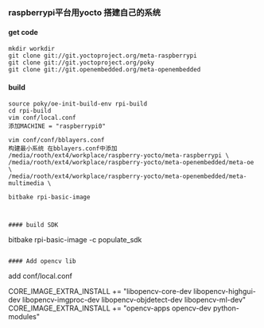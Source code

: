 ### raspberrypi平台用yocto 搭建自己的系统
#### get code
```
mkdir workdir
git clone git://git.yoctoproject.org/meta-raspberrypi
git clone git://git.yoctoproject.org/poky
git clone git://git.openembedded.org/meta-openembedded
```
#### build
```
source poky/oe-init-build-env rpi-build
cd rpi-build
vim conf/local.conf
添加MACHINE = "raspberrypi0"

vim conf/conf/bblayers.conf
构建最小系统 在bblayers.conf中添加
/media/rooth/ext4/workplace/raspberry-yocto/meta-raspberrypi \
/media/rooth/ext4/workplace/raspberry-yocto/meta-openembedded/meta-oe \
/media/rooth/ext4/workplace/raspberry-yocto/meta-openembedded/meta-multimedia \

bitbake rpi-basic-image



```
```
#### build SDK
```
bitbake rpi-basic-image -c populate_sdk
```

#### Add opencv lib

```
add conf/local.conf

CORE_IMAGE_EXTRA_INSTALL += "libopencv-core-dev libopencv-highgui-dev libopencv-imgproc-dev libopencv-objdetect-dev libopencv-ml-dev"
CORE_IMAGE_EXTRA_INSTALL += "opencv-apps opencv-dev python-modules"


